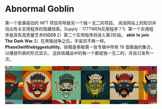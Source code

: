 # Abnormal Goblin

第一个故事驱动的 NFT 项目将导致另一个独一无二的项目。 阅读网站上的知识并找出有关实用程序的隐藏线索。Supply：1777WEN实用程序？1）第一个实用程序是具有高质量艺术的𝐂𝐂𝟎.2）第二个实用程序将进入第2阶段。 𝐚𝐛𝐥𝐞 𝐭𝐨 𝐣𝐨𝐢𝐧 𝐓𝐡𝐞 𝐃𝐚𝐫𝐤 𝐖𝐚𝐫.3）在黑暗战争之后，宇宙将不再一样。 𝐏𝐡𝐚𝐬𝐞𝟑𝐰𝐢𝐥𝐥𝐭𝐡𝐞𝐛𝐢𝐠𝐠𝐞𝐬𝐭𝐮𝐭𝐢𝐥𝐢𝐭𝐲。妖精是泰勒第一张专辑中所有 18 首歌曲的集合，以播放列表的形式显示。 这些收藏品中的每一个都是独一无二的，并且只发布一次。

![dd2a0e4f922f7c4a8f3dc544cde65fe1](dd2a0e4f922f7c4a8f3dc544cde65fe1.webp)


